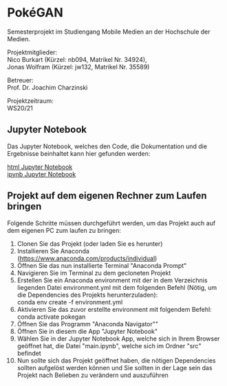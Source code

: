 # PokéGAN

Semesterprojekt im Studiengang Mobile Medien an der Hochschule der Medien.

Projektmitglieder: <br>
Nico Burkart (Kürzel: nb094, Matrikel Nr. 34924), <br>
Jonas Wolfram (Kürzel: jw132, Matrikel Nr. 35589)

Betreuer: <br>
Prof. Dr. Joachim Charzinski

Projektzeitraum: <br>
WS20/21

## Jupyter Notebook

Das Jupyter Notebook, welches den Code, die Dokumentation und die Ergebnisse beinhaltet kann hier gefunden werden: <br>

[html Jupyter Notebook](./src/main.html) <br>
[ipynb Jupyter Notebook](./src/main.ipynb)

## Projekt auf dem eigenen Rechner zum Laufen bringen

Folgende Schritte müssen durchgeführt werden, um das Projekt auch auf dem eigenen PC zum laufen zu bringen:

1. Clonen Sie das Projekt (oder laden Sie es herunter)
2. Installieren Sie Anaconda (https://www.anaconda.com/products/individual)
3. Öffnen Sie das nun installierte Terminal "Anaconda Prompt"
4. Navigieren Sie im Terminal zu dem gecloneten Projekt
5. Erstellen Sie ein Anaconda environment mit der in dem Verzeichnis liegenden Datei environment.yml mit dem folgenden Befehl (Nötig, um die Dependencies des Projekts herunterzuladen): <br>
conda env create -f environment.yml
6. Aktivieren Sie das zuvor erstellte environment mit folgendem Befehl: <br>
conda activate pokegan
7. Öffnen Sie das Programm "Anaconda Navigator""
8. Öffnen Sie in diesem die App "Jupyter Notebook"
9. Wählen Sie in der Jupyter Notebook App, welche sich in Ihrem Browser geöffnet hat, die Datei "main.ipynb", welche sich im Ordner "src" befindet
10. Nun sollte sich das Projekt geöffnet haben, die nötigen Dependencies sollten aufgelöst werden können und Sie sollten in der Lage sein das Projekt nach Belieben zu verändern und auszuführen

